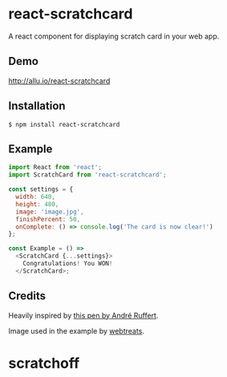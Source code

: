# react-scratchcard

A react component for displaying scratch card in your web app.

## Demo

http://allu.io/react-scratchcard

## Installation

```
$ npm install react-scratchcard
```

## Example

```javascript
import React from 'react';
import ScratchCard from 'react-scratchcard';

const settings = {
  width: 640,
  height: 480,
  image: 'image.jpg',
  finishPercent: 50,
  onComplete: () => console.log('The card is now clear!')
};

const Example = () =>
  <ScratchCard {...settings}>
    Congratulations! You WON!
  </ScratchCard>;
```

## Credits

Heavily inspired by [this pen by André Ruffert](https://codepen.io/andreruffert/pen/pvqly).

Image used in the example by [webtreats](https://www.flickr.com/photos/webtreatsetc/).
# scratchoff
